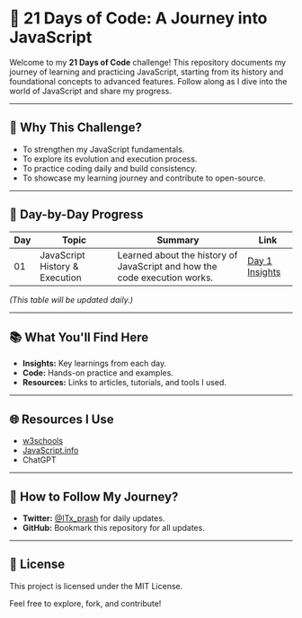 # 🌟 **21 Days of Code: A Journey into JavaScript**

Welcome to my **21 Days of Code** challenge! This repository documents my journey of learning and practicing JavaScript, starting from its history and foundational concepts to advanced features. Follow along as I dive into the world of JavaScript and share my progress.

---

## 🚀 **Why This Challenge?**

- To strengthen my JavaScript fundamentals.
- To explore its evolution and execution process.
- To practice coding daily and build consistency.
- To showcase my learning journey and contribute to open-source.

---

## 📅 **Day-by-Day Progress**

| Day | Topic                          | Summary                                                                   | Link                        |
| --- | ------------------------------ | ------------------------------------------------------------------------- | --------------------------- |
| 01  | JavaScript History & Execution | Learned about the history of JavaScript and how the code execution works. | [Day 1 Insights](./Day-01/) |

_(This table will be updated daily.)_

---

## 📚 **What You'll Find Here**

- **Insights:** Key learnings from each day.
- **Code:** Hands-on practice and examples.
- **Resources:** Links to articles, tutorials, and tools I used.

---

## 🌐 **Resources I Use**

- [w3schools](https://www.w3schools.com/js/)
- [JavaScript.info](https://javascript.info/)
- ChatGPT

---

## 🔗 **How to Follow My Journey?**

- **Twitter:** [@ITx_prash](https://twitter.com/ITx_prash) for daily updates.
- **GitHub:** Bookmark this repository for all updates.

---

## 📝 **License**

This project is licensed under the MIT License.

Feel free to explore, fork, and contribute!
